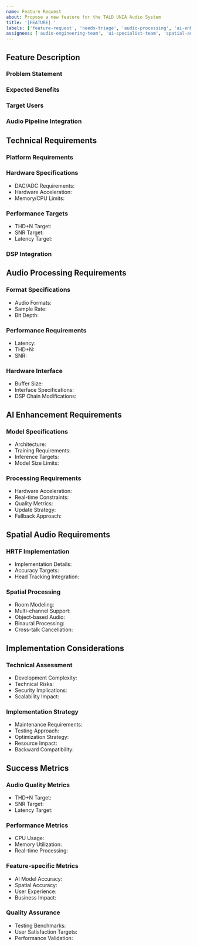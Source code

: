 ```yaml
---
name: Feature Request
about: Propose a new feature for the TALD UNIA Audio System
title: '[FEATURE] '
labels: ['feature-request', 'needs-triage', 'audio-processing', 'ai-enhancement', 'spatial-audio']
assignees: ['audio-engineering-team', 'ai-specialist-team', 'spatial-audio-team', 'platform-team']
---
```


## Feature Description
<!-- Provide a clear and comprehensive description of the proposed feature -->
### Problem Statement
<!-- Describe the problem this feature solves -->

### Expected Benefits
<!-- List the expected benefits and improvements -->

### Target Users
<!-- Identify the primary users of this feature -->

### Audio Pipeline Integration
<!-- Describe how this integrates with the existing audio pipeline -->

## Technical Requirements
### Platform Requirements
<!-- Specify target platforms (iOS/macOS/Web) -->

### Hardware Specifications
- DAC/ADC Requirements:
- Hardware Acceleration:
- Memory/CPU Limits:

### Performance Targets
- THD+N Target:
- SNR Target:
- Latency Target:

### DSP Integration
<!-- Specify DSP chain integration points -->

## Audio Processing Requirements
### Format Specifications
- Audio Formats:
- Sample Rate: <!-- up to 192kHz -->
- Bit Depth: <!-- up to 32-bit -->

### Performance Requirements
- Latency: <!-- must be <10ms -->
- THD+N: <!-- must be <0.0005% -->
- SNR: <!-- must be >120dB -->

### Hardware Interface
- Buffer Size:
- Interface Specifications:
- DSP Chain Modifications:

## AI Enhancement Requirements
<!-- Optional section - complete if feature involves AI processing -->
### Model Specifications
- Architecture:
- Training Requirements:
- Inference Targets:
- Model Size Limits:

### Processing Requirements
- Hardware Acceleration:
- Real-time Constraints:
- Quality Metrics:
- Update Strategy:
- Fallback Approach:

## Spatial Audio Requirements
<!-- Optional section - complete if feature involves spatial audio -->
### HRTF Implementation
- Implementation Details:
- Accuracy Targets:
- Head Tracking Integration:

### Spatial Processing
- Room Modeling:
- Multi-channel Support:
- Object-based Audio:
- Binaural Processing:
- Cross-talk Cancellation:

## Implementation Considerations
### Technical Assessment
- Development Complexity:
- Technical Risks:
- Security Implications:
- Scalability Impact:

### Implementation Strategy
- Maintenance Requirements:
- Testing Approach:
- Optimization Strategy:
- Resource Impact:
- Backward Compatibility:

## Success Metrics
### Audio Quality Metrics
- THD+N Target: <!-- must be <0.0005% -->
- SNR Target: <!-- must be >120dB -->
- Latency Target: <!-- must be <10ms -->

### Performance Metrics
- CPU Usage:
- Memory Utilization:
- Real-time Processing:

### Feature-specific Metrics
- AI Model Accuracy: <!-- if applicable -->
- Spatial Accuracy: <!-- if applicable -->
- User Experience:
- Business Impact:

### Quality Assurance
- Testing Benchmarks:
- User Satisfaction Targets:
- Performance Validation:

<!-- 
Validation Rules:
1. Audio Processing Requirements must include:
   - THD+N target below 0.0005%
   - Latency under 10ms
   - Sample rate specifications
   - Bit depth requirements
   - Buffer size constraints

2. AI Enhancement Requirements (if applicable) must specify:
   - Model architecture details
   - Inference time constraints
   - Resource utilization limits
   - Quality improvement targets
   - Fallback processing approach

3. Spatial Audio Requirements (if applicable) must include:
   - HRTF implementation details
   - Positioning accuracy targets
   - Head tracking specifications
   - Rendering quality metrics
   - Multi-channel requirements
-->